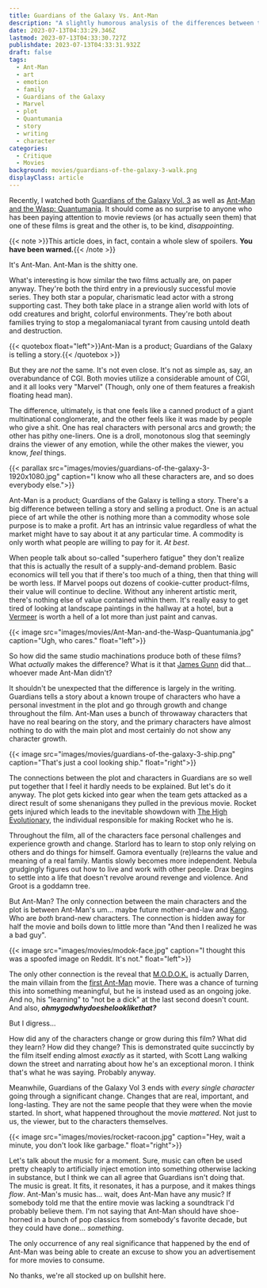 ```yaml
---
title: Guardians of the Galaxy Vs. Ant-Man
description: "A slightly humorous analysis of the differences between the third Guardians of the Galaxy movie and the third Ant-Man movie"
date: 2023-07-13T04:33:29.346Z
lastmod: 2023-07-13T04:33:30.727Z
publishdate: 2023-07-13T04:33:31.932Z
draft: false
tags:
  - Ant-Man
  - art
  - emotion
  - family
  - Guardians of the Galaxy
  - Marvel
  - plot
  - Quantumania
  - story
  - writing
  - character
categories:
  - Critique
  - Movies
background: movies/guardians-of-the-galaxy-3-walk.png
displayClass: article
---
```


Recently, I watched both [Guardians of the Galaxy Vol. 3](https://en.wikipedia.org/wiki/Guardians_of_the_Galaxy_Vol._3 "The good one") as well as [Ant-Man and the Wasp: Quantumania](https://en.wikipedia.org/wiki/Ant-Man_and_the_Wasp:_Quantumania "The bad one"). It should come as no surprise to anyone who has been paying attention to movie reviews (or has actually seen them) that one of these films is great and the other is, to be kind, *disappointing*.

<!--more-->

{{< note >}}This article does, in fact, contain a whole slew of spoilers. **You have been warned.**{{< /note >}}

It's Ant-Man. Ant-Man is the shitty one.

What's interesting is how similar the two films actually are, on paper anyway. They're both the third entry in a previously successful movie series. They both star a popular, charismatic lead actor with a strong supporting cast. They both take place in a strange alien world with lots of odd creatures and bright, colorful environments. They're both about families trying to stop a megalomaniacal tyrant from causing untold death and destruction.

{{< quotebox float="left">}}Ant-Man is a product; Guardians of the Galaxy is telling a story.{{< /quotebox >}}

But they are *not* the same. It's not even close. It's not as simple as, say, an overabundance of CGI. Both movies utilize a considerable amount of CGI, and it all looks very "Marvel" (Though, only one of them features a freakish floating head man).

The difference, ultimately, is that one feels like a canned product of a giant multinational conglomerate, and the other feels like it was made by people who give a shit. One has real characters with personal arcs and growth; the other has pithy one-liners. One is a droll, monotonous slog that seemingly drains the viewer of any emotion, while the other makes the viewer, you know, *feel* things.

{{< parallax src="images/movies/guardians-of-the-galaxy-3-1920x1080.jpg" caption="I know who all these characters are, and so does everybody else.">}}

Ant-Man is a product; Guardians of the Galaxy is telling a story. There's a big difference between telling a story and selling a product. One is an actual piece of art while the other is nothing more than a commodity whose sole purpose is to make a profit. Art has an intrinsic value regardless of what the market might have to say about it at any particular time. A commodity is only worth what people are willing to pay for it. *At best*.

When people talk about so-called "superhero fatigue" they don't realize that this is actually the result of a supply-and-demand problem. Basic economics will tell you that if there's too much of a thing, then that thing will be worth less. If Marvel poops out dozens of cookie-cutter product-films, their value will continue to decline. Without any inherent artistic merit, there's nothing else of value contained within them. It's really easy to get tired of looking at landscape paintings in the hallway at a hotel, but a [Vermeer](https://en.wikipedia.org/wiki/Johannes_Vermeer "He paints things") is worth a hell of a lot more than just paint and canvas.

{{< image src="images/movies/Ant-Man-and-the-Wasp-Quantumania.jpg" caption="Ugh, who cares." float="left">}}

So how did the same studio machinations produce both of these films? What *actually* makes the difference? What is it that [James Gunn](https://en.wikipedia.org/wiki/James_Gunn "He's pretty OK once you get past the hair") did that... whoever made Ant-Man didn't?

It shouldn't be unexpected that the difference is largely in the writing. Guardians tells a story about a known troupe of characters who have a personal investment in the plot and go through growth and change throughout the film. Ant-Man uses a bunch of throwaway characters that have no real bearing on the story, and the primary characters have almost nothing to do with the main plot and most certainly do not show any character growth.

{{< image src="images/movies/guardians-of-the-galaxy-3-ship.png" caption="That's just a cool looking ship." float="right">}}

The connections between the plot and characters in Guardians are so well put together that I feel it hardly needs to be explained. But let's do it anyway. The plot gets kicked into gear when the team gets attacked as a direct result of some shenanigans they pulled in the previous movie. Rocket gets injured which leads to the inevitable showdown with [The High Evolutionary](https://en.wikipedia.org/wiki/High_Evolutionary "Don't worry, everybody else also hates him"), the individual responsible for making Rocket who he is.

Throughout the film, all of the characters face personal challenges and experience growth and change. Starlord has to learn to stop only relying on others and do things for himself. Gamora eventually (re)learns the value and meaning of a real family. Mantis slowly becomes more independent. Nebula grudgingly figures out how to live and work with other people. Drax begins to settle into a life that doesn't revolve around revenge and violence. And Groot is a goddamn tree.

But Ant-Man? The only connection between the main characters and the plot is between Ant-Man's um... maybe future mother-and-law and [Kang](https://en.wikipedia.org/wiki/Kang_the_Conqueror "No, not from The Simpsons"). Who are *both* brand-new characters. The connection is hidden away for half the movie and boils down to little more than "And then I realized he was a bad guy".

{{< image src="images/movies/modok-face.jpg" caption="I thought this was a spoofed image on Reddit. It's not." float="left">}}

The only other connection is the reveal that [M.O.D.O.K.](https://en.wikipedia.org/wiki/MODOK "Yes, it is a dumb acronym. Yes, that's the point.") is actually Darren, the main villain from the [first Ant-Man](https://en.wikipedia.org/wiki/Ant-Man_(film) "You remember this one, right? It was a lot better.") movie. There was a chance of turning this into something meaningful, but he is instead used as an ongoing joke. And no, his "learning" to "not be a dick" at the last second doesn't count. And also, ***ohmygodwhydoeshelooklikethat?***

But I digress...

How did any of the characters change or grow during this film? What did they learn? How did they change? This is demonstrated quite succinctly by the film itself ending almost *exactly* as it started, with Scott Lang walking down the street and narrating about how he's an exceptional moron. I think that's what he was saying. Probably anyway.

Meanwhile, Guardians of the Galaxy Vol 3 ends with *every single character* going through a significant change. Changes that are real, important, and long-lasting. They are not the same people that they were when the movie started. In short, what happened throughout the movie *mattered*. Not just to us, the viewer, but to the characters themselves.

{{< image src="images/movies/rocket-racoon.jpg" caption="Hey, wait a minute, you don't look like garbage." float="right">}}

Let's talk about the music for a moment. Sure, music can often be used pretty cheaply to artificially inject emotion into something otherwise lacking in substance, but I think we can all agree that Guardians isn't doing that. The music is great. It fits, it resonates, it has a purpose, and it makes things *flow*. Ant-Man's music has... wait, does Ant-Man have any music? If somebody told me that the entire movie was lacking a soundtrack I'd probably believe them. I'm not saying that Ant-Man should have shoe-horned in a bunch of pop classics from somebody's favorite decade, but they could have done... *something*.

The only occurrence of any real significance that happened by the end of Ant-Man was being able to create an excuse to show you an advertisement for more movies to consume.

No thanks, we're all stocked up on bullshit here.
